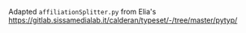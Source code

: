 Adapted `affiliationSplitter.py` from Elia's
https://gitlab.sissamedialab.it/calderan/typeset/-/tree/master/pytyp/
